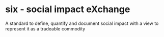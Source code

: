 # six - social impact eXchange
A standard to define, quantify and document social impact with a view to represent it as a tradeable commodity
